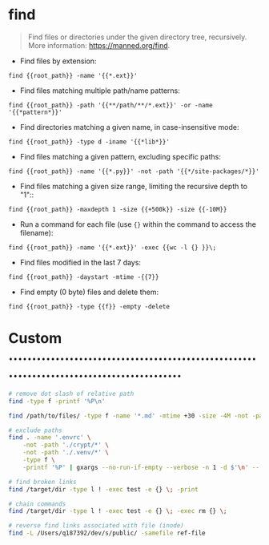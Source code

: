 # find

> Find files or directories under the given directory tree, recursively.
> More information: <https://manned.org/find>.

- Find files by extension:

`find {{root_path}} -name '{{*.ext}}'`

- Find files matching multiple path/name patterns:

`find {{root_path}} -path '{{**/path/**/*.ext}}' -or -name '{{*pattern*}}'`

- Find directories matching a given name, in case-insensitive mode:

`find {{root_path}} -type d -iname '{{*lib*}}'`

- Find files matching a given pattern, excluding specific paths:

`find {{root_path}} -name '{{*.py}}' -not -path '{{*/site-packages/*}}'`

- Find files matching a given size range, limiting the recursive depth to "1"::

`find {{root_path}} -maxdepth 1 -size {{+500k}} -size {{-10M}}`

- Run a command for each file (use `{}` within the command to access the filename):

`find {{root_path}} -name '{{*.ext}}' -exec {{wc -l {} }}\;`

- Find files modified in the last 7 days:

`find {{root_path}} -daystart -mtime -{{7}}`

- Find empty (0 byte) files and delete them:

`find {{root_path}} -type {{f}} -empty -delete`


# Custom  ..........................................................................................
```bash
# remove dot slash of relative path
find -type f -printf '%P\n'

find /path/to/files/ -type f -name '*.md' -mtime +30 -size -4M -not -path './tmp/*' -not! -path './.venv/*' -print0 | xargs -0 printf '%s\n'

# exclude paths
find . -name '.envrc' \
    -not -path './crypt/*' \
    -not -path './.venv/*' \
    -type f \
    -printf '%P' | gxargs --no-run-if-empty --verbose -n 1 -d $'\n' -- $0 _cp_one "$BASEPATH"

# find broken links
find /target/dir -type l ! -exec test -e {} \; -print

# chain commands
find /target/dir -type l ! -exec test -e {} \; -exec rm {} \;

# reverse find links associated with file (inode)
find -L /Users/q187392/dev/s/public/ -samefile ref-file
```

